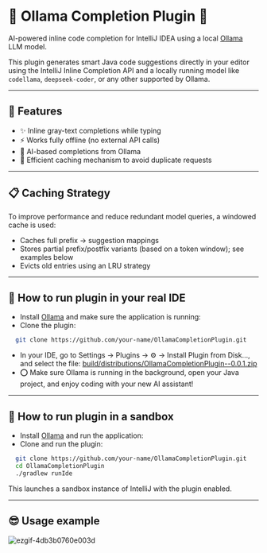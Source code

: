 <!-- Plugin description -->
# 🧠 Ollama Completion Plugin 🧠

AI-powered inline code completion for IntelliJ IDEA using a local [Ollama](https://ollama.com) LLM model.

This plugin generates smart Java code suggestions directly in your editor using the IntelliJ Inline Completion API and a locally running model like `codellama`, `deepseek-coder`, or any other supported by Ollama.

---

## 🚀 Features

- ✨ Inline gray-text completions while typing
- ⚡ Works fully offline (no external API calls)
- 🧠 AI-based completions from Ollama
- 🧾 Efficient caching mechanism to avoid duplicate requests

---
## 📋 Caching Strategy 

To improve performance and reduce redundant model queries, a windowed cache is used:
-	Caches full prefix → suggestion mappings
-	Stores partial prefix/postfix variants (based on a token window); see examples below
-	Evicts old entries using an LRU strategy

---

## 🔧 How to run plugin in your real IDE

- Install [Ollama](https://ollama.com) and make sure the application is running:
- Clone the plugin:
~~~ bash
  git clone https://github.com/your-name/OllamaCompletionPlugin.git
~~~ 
- In your IDE, go to Settings → Plugins → ⚙️ → Install Plugin from Disk…, and select the file:
  [build/distributions/OllamaCompletionPlugin--0.0.1.zip]()
- ⭕️ Make sure Ollama is running in the background, open your Java project, and enjoy coding with your new AI assistant!


<!-- Plugin description end -->

---

## 🔧 How to run plugin in a sandbox

- Install [Ollama](https://ollama.com) and run the application:
- Clone and run the plugin:
~~~ bash
  git clone https://github.com/your-name/OllamaCompletionPlugin.git
  cd OllamaCompletionPlugin
  ./gradlew runIde
~~~ 
This launches a sandbox instance of IntelliJ with the plugin enabled.

---
## 😎 Usage example
![ezgif-4db3b0760e003d](https://github.com/user-attachments/assets/083222a3-4d9a-4e28-9a07-570a02a4090c)
